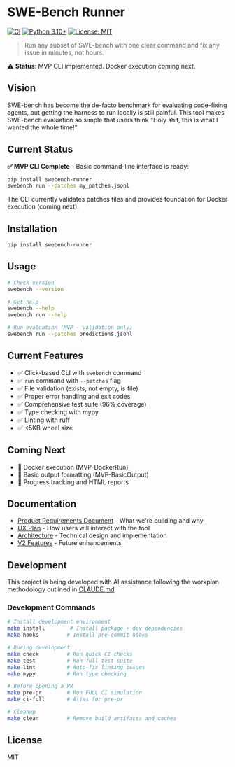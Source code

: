 # SWE-Bench Runner

[![CI](https://github.com/seconds-0/swe-bench-runner/actions/workflows/ci.yml/badge.svg)](https://github.com/seconds-0/swe-bench-runner/actions/workflows/ci.yml)
[![Python 3.10+](https://img.shields.io/badge/python-3.10+-blue.svg)](https://www.python.org/downloads/)
[![License: MIT](https://img.shields.io/badge/License-MIT-yellow.svg)](https://opensource.org/licenses/MIT)

> Run any subset of SWE-bench with one clear command and fix any issue in minutes, not hours.

⚠️ **Status**: MVP CLI implemented. Docker execution coming next.

## Vision

SWE-bench has become the de-facto benchmark for evaluating code-fixing agents, but getting the harness to run locally is still painful. This tool makes SWE-bench evaluation so simple that users think "Holy shit, this is what I wanted the whole time!"

## Current Status

**✅ MVP CLI Complete** - Basic command-line interface is ready:

```bash
pip install swebench-runner
swebench run --patches my_patches.jsonl
```

The CLI currently validates patches files and provides foundation for Docker execution (coming next).

## Installation

```bash
pip install swebench-runner
```

## Usage

```bash
# Check version
swebench --version

# Get help
swebench --help
swebench run --help

# Run evaluation (MVP - validation only)
swebench run --patches predictions.jsonl
```

## Current Features

- ✅ Click-based CLI with `swebench` command
- ✅ `run` command with `--patches` flag
- ✅ File validation (exists, not empty, is file)
- ✅ Proper error handling and exit codes
- ✅ Comprehensive test suite (96% coverage)
- ✅ Type checking with mypy
- ✅ Linting with ruff
- ✅ <5KB wheel size

## Coming Next

- 🚧 Docker execution (MVP-DockerRun)
- 🚧 Basic output formatting (MVP-BasicOutput)
- 🚧 Progress tracking and HTML reports

## Documentation

- [Product Requirements Document](Documentation/PRD.md) - What we're building and why
- [UX Plan](Documentation/UX_Plan.md) - How users will interact with the tool
- [Architecture](Documentation/Architecture.md) - Technical design and implementation
- [V2 Features](Documentation/V2_Features.md) - Future enhancements

## Development

This project is being developed with AI assistance following the workplan methodology outlined in [CLAUDE.md](CLAUDE.md).

### Development Commands

```bash
# Install development environment
make install        # Install package + dev dependencies
make hooks         # Install pre-commit hooks

# During development
make check         # Run quick CI checks
make test          # Run full test suite
make lint          # Auto-fix linting issues
make mypy          # Run type checking

# Before opening a PR
make pre-pr        # Run FULL CI simulation
make ci-full       # Alias for pre-pr

# Cleanup
make clean         # Remove build artifacts and caches
```

## License

MIT
